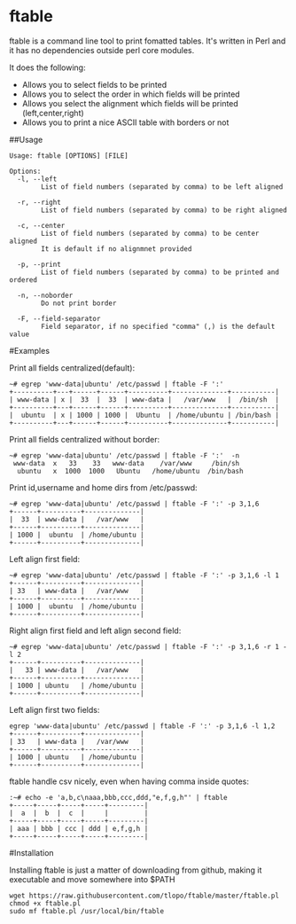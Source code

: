 # ftable

  ftable is a command line tool to print fomatted tables. It's written in Perl and it has no dependencies outside perl core modules.
  
  It does the following:
  
  * Allows you to select fields to be printed
  * Allows you to select the order in which fields will be printed
  * Allows you select the alignment which fields will be printed (left,center,right)
  * Allows you to print a nice ASCII table with borders or not

##Usage
```
Usage: ftable [OPTIONS] [FILE]

Options:
  -l, --left
        List of field numbers (separated by comma) to be left aligned

  -r, --right
        List of field numbers (separated by comma) to be right aligned

  -c, --center 
        List of field numbers (separated by comma) to be center aligned
        It is default if no alignmnet provided

  -p, --print
        List of field numbers (separated by comma) to be printed and ordered

  -n, --noborder 
        Do not print border

  -F, --field-separator
        Field separator, if no specified "comma" (,) is the default value
```

#Examples

Print all fields centralized(default):
```
~# egrep 'www-data|ubuntu' /etc/passwd | ftable -F ':' 
+----------+---+------+------+----------+--------------+-----------|
| www-data | x |  33  |  33  | www-data |   /var/www   |  /bin/sh  |
+----------+---+------+------+----------+--------------+-----------|
|  ubuntu  | x | 1000 | 1000 |  Ubuntu  | /home/ubuntu | /bin/bash |
+----------+---+------+------+----------+--------------+-----------|
```
Print all fields centralized without border:
```
~# egrep 'www-data|ubuntu' /etc/passwd | ftable -F ':'  -n
 www-data  x   33    33   www-data    /var/www     /bin/sh  
  ubuntu   x  1000  1000   Ubuntu   /home/ubuntu  /bin/bash 
```

Print id,username and home dirs from /etc/passwd:
```
~# egrep 'www-data|ubuntu' /etc/passwd | ftable -F ':' -p 3,1,6
+------+----------+--------------|
|  33  | www-data |   /var/www   |
+------+----------+--------------|
| 1000 |  ubuntu  | /home/ubuntu |
+------+----------+--------------|
```
Left align first field:

```
~# egrep 'www-data|ubuntu' /etc/passwd | ftable -F ':' -p 3,1,6 -l 1
+------+----------+--------------|
| 33   | www-data |   /var/www   |
+------+----------+--------------|
| 1000 |  ubuntu  | /home/ubuntu |
+------+----------+--------------|

```
Right align first field and left align second field:
```
~# egrep 'www-data|ubuntu' /etc/passwd | ftable -F ':' -p 3,1,6 -r 1 -l 2
+------+----------+--------------|
|   33 | www-data |   /var/www   |
+------+----------+--------------|
| 1000 | ubuntu   | /home/ubuntu |
+------+----------+--------------|
```
Left align first two fields:
```
egrep 'www-data|ubuntu' /etc/passwd | ftable -F ':' -p 3,1,6 -l 1,2
+------+----------+--------------|
| 33   | www-data |   /var/www   |
+------+----------+--------------|
| 1000 | ubuntu   | /home/ubuntu |
+------+----------+--------------|
```
ftable handle csv nicely, even when having comma inside quotes:
```
:~# echo -e 'a,b,c\naaa,bbb,ccc,ddd,"e,f,g,h"' | ftable
+-----+-----+-----+-----+---------|
|  a  |  b  |  c  |     |         |
+-----+-----+-----+-----+---------|
| aaa | bbb | ccc | ddd | e,f,g,h |
+-----+-----+-----+-----+---------|
```

#Installation

Installing ftable is just a matter of downloading from github, making it executable and move somewhere into $PATH

```
wget https://raw.githubusercontent.com/tlopo/ftable/master/ftable.pl 
chmod +x ftable.pl
sudo mf ftable.pl /usr/local/bin/ftable
```




